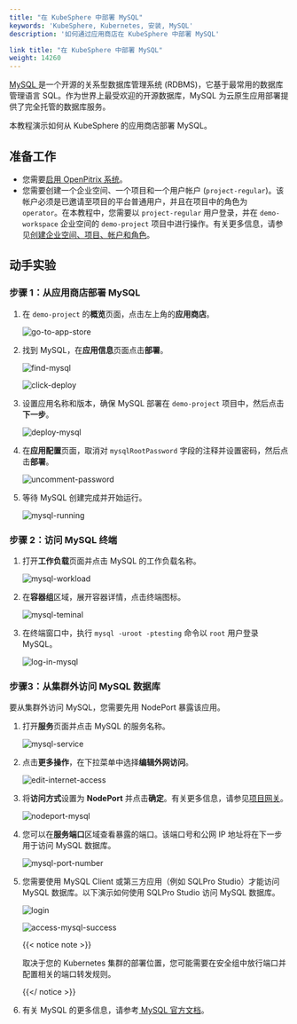 ```yaml
---
title: "在 KubeSphere 中部署 MySQL"
keywords: 'KubeSphere, Kubernetes, 安装, MySQL'
description: '如何通过应用商店在 KubeSphere 中部署 MySQL'

link title: "在 KubeSphere 中部署 MySQL"
weight: 14260
---
```

[MySQL ](https://www.mysql.com/)是一个开源的关系型数据库管理系统 (RDBMS)，它基于最常用的数据库管理语言 SQL。作为世界上最受欢迎的开源数据库，MySQL 为云原生应用部署提供了完全托管的数据库服务。

本教程演示如何从 KubeSphere 的应用商店部署 MySQL。

## 准备工作

- 您需要[启用 OpenPitrix 系统](../../../pluggable-components/app-store/)。
- 您需要创建一个企业空间、一个项目和一个用户帐户 (`project-regular`)。该帐户必须是已邀请至项目的平台普通用户，并且在项目中的角色为 `operator`。在本教程中，您需要以 `project-regular` 用户登录，并在 `demo-workspace` 企业空间的 `demo-project` 项目中进行操作。有关更多信息，请参见[创建企业空间、项目、帐户和角色](../../../quick-start/create-workspace-and-project/)。

## 动手实验

### 步骤 1：从应用商店部署 MySQL

1. 在 `demo-project` 的**概览**页面，点击左上角的**应用商店**。

   ![go-to-app-store](/images/docs/zh-cn/appstore/built-in-apps/mysql-app/go-to-app-store.jpg)

2. 找到 MySQL，在**应用信息**页面点击**部署**。

   ![find-mysql](/images/docs/zh-cn/appstore/built-in-apps/mysql-app/find-mysql.jpg)

   ![click-deploy](/images/docs/zh-cn/appstore/built-in-apps/mysql-app/click-deploy.jpg)

3. 设置应用名称和版本，确保 MySQL 部署在 `demo-project` 项目中，然后点击**下一步**。

   ![deploy-mysql](/images/docs/zh-cn/appstore/built-in-apps/mysql-app/deploy-mysql.jpg)

4. 在**应用配置**页面，取消对 `mysqlRootPassword` 字段的注释并设置密码，然后点击**部署**。

   ![uncomment-password](/images/docs/zh-cn/appstore/built-in-apps/mysql-app/uncomment-password.jpg)

5. 等待 MySQL 创建完成并开始运行。

   ![mysql-running](/images/docs/zh-cn/appstore/built-in-apps/mysql-app/mysql-running.jpg)

### 步骤 2：访问 MySQL 终端

1. 打开**工作负载**页面并点击 MySQL 的工作负载名称。

   ![mysql-workload](/images/docs/zh-cn/appstore/built-in-apps/mysql-app/mysql-workload.jpg)

2. 在**容器组**区域，展开容器详情，点击终端图标。

   ![mysql-teminal](/images/docs/zh-cn/appstore/built-in-apps/mysql-app/mysql-teminal.jpg)

3. 在终端窗口中，执行 `mysql -uroot -ptesting` 命令以 `root` 用户登录 MySQL。

   ![log-in-mysql](/images/docs/zh-cn/appstore/built-in-apps/mysql-app/log-in-mysql.jpg)

### 步骤3：从集群外访问 MySQL 数据库

要从集群外访问 MySQL，您需要先用 NodePort 暴露该应用。

1. 打开**服务**页面并点击 MySQL 的服务名称。

   ![mysql-service](/images/docs/zh-cn/appstore/built-in-apps/mysql-app/mysql-service.jpg)

2. 点击**更多操作**，在下拉菜单中选择**编辑外网访问**。

   ![edit-internet-access](/images/docs/zh-cn/appstore/built-in-apps/mysql-app/edit-internet-access.jpg)

3. 将**访问方式**设置为 **NodePort** 并点击**确定**。有关更多信息，请参见[项目网关](../../../project-administration/project-gateway/)。

   ![nodeport-mysql](/images/docs/zh-cn/appstore/built-in-apps/mysql-app/nodeport-mysql.jpg)

4. 您可以在**服务端口**区域查看暴露的端口。该端口号和公网 IP 地址将在下一步用于访问 MySQL 数据库。

   ![mysql-port-number](/images/docs/zh-cn/appstore/built-in-apps/mysql-app/mysql-port-number.jpg)

5. 您需要使用 MySQL Client 或第三方应用（例如 SQLPro Studio）才能访问 MySQL 数据库。以下演示如何使用 SQLPro Studio 访问 MySQL 数据库。

   ![login](/images/docs/zh-cn/appstore/built-in-apps/mysql-app/login.jpg)

   ![access-mysql-success](/images/docs/zh-cn/appstore/built-in-apps/mysql-app/access-mysql-success.jpg)

   {{< notice note >}}

   取决于您的 Kubernetes 集群的部署位置，您可能需要在安全组中放行端口并配置相关的端口转发规则。

   {{</ notice >}} 

6. 有关 MySQL 的更多信息，请参考[ MySQL 官方文档](https://dev.mysql.com/doc/)。

